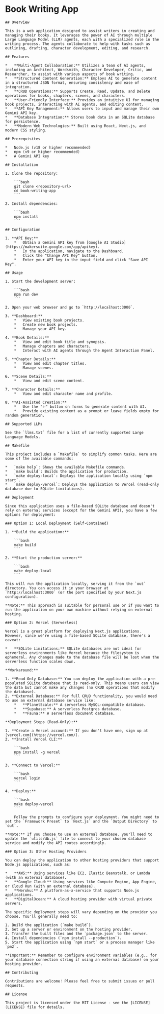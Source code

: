 # Book Writing App

    ## Overview

    This is a web application designed to assist writers in creating and managing their books. It leverages the power of AI through multiple Large Language Model (LLM) agents, each with a specialized role in the writing process. The agents collaborate to help with tasks such as outlining, drafting, character development, editing, and research.

    ## Features

    *   **Multi-Agent Collaboration:** Utilizes a team of AI agents, including an Architect, Wordsmith, Character Developer, Critic, and Researcher, to assist with various aspects of book writing.
    *   **Structured Content Generation:** Employs AI to generate content in a structured JSON format, ensuring consistency and ease of integration.
    *   **CRUD Operations:** Supports Create, Read, Update, and Delete operations for books, chapters, scenes, and characters.
    *   **User-Friendly Interface:** Provides an intuitive UI for managing book projects, interacting with AI agents, and editing content.
    *   **API Key Management:** Allows users to input and manage their own Gemini API key.
    *   **Database Integration:** Stores book data in an SQLite database for persistence.
    *   **Modern Web Technologies:** Built using React, Next.js, and modern CSS styling.

    ## Prerequisites

    *   Node.js (v18 or higher recommended)
    *   npm (v9 or higher recommended)
    *   A Gemini API key

    ## Installation

    1. Clone the repository:

        ```bash
        git clone <repository-url>
        cd book-writing-app
        ```

    2. Install dependencies:

        ```bash
        npm install
        ```

    ## Configuration

    1. **API Key:**
        *   Obtain a Gemini API key from [Google AI Studio](https://makersuite.google.com/app/apikey).
        *   In the application, navigate to the Dashboard.
        *   Click the "Change API Key" button.
        *   Enter your API key in the input field and click "Save API Key".

    ## Usage

    1. Start the development server:

        ```bash
        npm run dev
        ```

    2. Open your web browser and go to `http://localhost:3000`.

    3. **Dashboard:**
        *   View existing book projects.
        *   Create new book projects.
        *   Manage your API key.

    4. **Book Details:**
        *   View and edit book title and synopsis.
        *   Manage chapters and characters.
        *   Interact with AI agents through the Agent Interaction Panel.

    5. **Chapter Details:**
        *   View and edit chapter titles.
        *   Manage scenes.

    6. **Scene Details:**
        *   View and edit scene content.

    7. **Character Details:**
        *   View and edit character name and profile.

    8. **AI-Assisted Creation:**
        *   Use the "✨" button on forms to generate content with AI.
        *   Provide existing content as a prompt or leave fields empty for random generation.

    ## Supported LLMs

    See the `llms.txt` file for a list of currently supported Large Language Models.

    ## Makefile

    This project includes a `Makefile` to simplify common tasks. Here are some of the available commands:

    *   `make help`: Shows the available Makefile commands.
    *   `make build`: Builds the application for production.
    *   `make deploy-local`: Deploys the application locally using `npm start`.
    *   `make deploy-vercel`: Deploys the application to Vercel (read-only database due to SQLite limitations).

    ## Deployment

    Since this application uses a file-based SQLite database and doesn't rely on external services (except for the Gemini API), you have a few options for deployment:

    ### Option 1: Local Deployment (Self-Contained)

    1. **Build the application:**

        ```bash
        make build
        ```

    2. **Start the production server:**

        ```bash
        make deploy-local
        ```

    This will run the application locally, serving it from the `out` directory. You can access it in your browser at `http://localhost:3000` (or the port specified by your Next.js configuration).

    **Note:** This approach is suitable for personal use or if you want to run the application on your own machine without relying on external hosting.

    ### Option 2: Vercel (Serverless)

    Vercel is a great platform for deploying Next.js applications. However, since we're using a file-based SQLite database, there's a caveat:

    *   **SQLite Limitations:** SQLite databases are not ideal for serverless environments like Vercel because the filesystem is ephemeral. Any changes made to the database file will be lost when the serverless function scales down.

    **Workaround:**

    1. **Read-Only Database:** You can deploy the application with a pre-populated SQLite database that is read-only. This means users can view the data but cannot make any changes (no CRUD operations that modify the database).
    2. **External Database:** For full CRUD functionality, you would need to use an external database service like:
        *   **PlanetScale:** A serverless MySQL-compatible database.
        *   **Supabase:** A serverless Postgres database.
        *   **Fauna:** A serverless document database.

    **Deployment Steps (Read-Only):**

    1. **Create a Vercel account:** If you don't have one, sign up at [vercel.com](https://vercel.com/).
    2. **Install Vercel CLI:**

        ```bash
        npm install -g vercel
        ```

    3. **Connect to Vercel:**

        ```bash
        vercel login
        ```

    4. **Deploy:**

        ```bash
        make deploy-vercel
        ```

        Follow the prompts to configure your deployment. You might need to set the `Framework Preset` to `Next.js` and the `Output Directory` to `out`.

    **Note:** If you choose to use an external database, you'll need to update the `utils/db.js` file to connect to your chosen database service and modify the API routes accordingly.

    ### Option 3: Other Hosting Providers

    You can deploy the application to other hosting providers that support Node.js applications, such as:

    *   **AWS:** Using services like EC2, Elastic Beanstalk, or Lambda (with an external database).
    *   **Google Cloud:** Using services like Compute Engine, App Engine, or Cloud Run (with an external database).
    *   **Heroku:** A platform-as-a-service that supports Node.js applications.
    *   **DigitalOcean:** A cloud hosting provider with virtual private servers.

    The specific deployment steps will vary depending on the provider you choose. You'll generally need to:

    1. Build the application (`make build`).
    2. Set up a server or environment on the hosting provider.
    3. Transfer the built files and the `package.json` to the server.
    4. Install dependencies (`npm install --production`).
    5. Start the application using `npm start` or a process manager like `pm2`.

    **Important:** Remember to configure environment variables (e.g., for your database connection string if using an external database) on your hosting provider.

    ## Contributing

    Contributions are welcome! Please feel free to submit issues or pull requests.

    ## License

    This project is licensed under the MIT License - see the [LICENSE](LICENSE) file for details.
